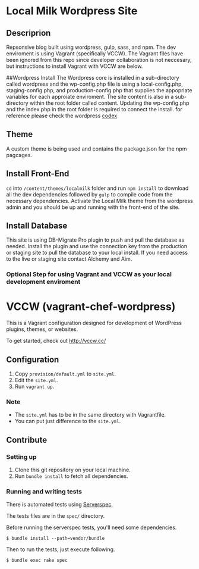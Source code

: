 # Local Milk Wordpress Site

## Descriprion

Repsonsive blog built using wordpress, gulp, sass, and npm. The dev enviroment is using Vagrant (specifically VCCW). The Vagrant files have been ignored from this repo since developer collaboration is not neccesary, but instructions to install Vagrant with VCCW are below. 

##Wordpress Install
The Wordpress core is installed in a sub-directory called wordpress and the wp-config.php file is using a local-config.php, staging-config.php, and production-config.php  that supplies the appopriate variables for each approiate enviroment. The site content is also in a sub-directory within the root folder called content. Updating the wp-config.php and the index.php in the root folder is required to connect the install. for reference please check the wordpress [codex](https://codex.wordpress.org/Giving_WordPress_Its_Own_Directory)

## Theme
A custom theme is being used and contains the package.json for the npm pagcages.

## Install Front-End 
`cd` into `/content/themes/localmilk` folder and run `npm install` to download all the dev dependencies followed by `gulp` to compile code from the necessary dependencies. Activate the Local Milk theme from the wordpress admin and you should be up and running with the front-end of the site.

## Install Database
This site is using DB-Migrate Pro plugin to push and pull the database as needed. Install the plugin and use the connection key from the production or staging site to pull the database to your local install. If you need access to the live or staging site contact Alchemy and Aim. 

### Optional Step for using Vagrant and VCCW as your local development enviroment
# VCCW (vagrant-chef-wordpress)

This is a Vagrant configuration designed for development of WordPress plugins, themes, or websites.

To get started, check out <http://vccw.cc/>

## Configuration

1. Copy `provision/default.yml` to `site.yml`.
1. Edit the `site.yml`.
1. Run `vagrant up`.

### Note

* The `site.yml` has to be in the same directory with Vagrantfile.
* You can put just difference to the `site.yml`.

## Contribute

### Setting up

1. Clone this git repository on your local machine.
2. Run `bundle install` to fetch all dependencies.

### Running and writing tests

There is automated tests using [Serverspec](http://serverspec.org/).

The tests files are in the `spec/` directory.


Before running the serverspec tests, you'll need some dependencies.

```
$ bundle install --path=vendor/bundle
```

Then to run the tests, just execute following.

```
$ bundle exec rake spec
```

 